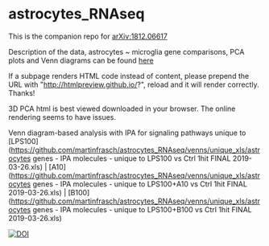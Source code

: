 # astrocytes_RNAseq
This is the companion repo for [arXiv:1812.06617](https://arxiv.org/abs/1812.06617)

Description of the data, astrocytes ~ microglia gene comparisons, PCA plots and Venn diagrams can be found [here]( http://htmlpreview.github.io/?https://github.com/martinfrasch/astrocytes_RNAseq/blob/master/description.html)

If a subpage renders HTML code instead of content, please prepend the URL with "http://htmlpreview.github.io/?", reload and it will render correctly. Thanks!

3D PCA html is best viewed downloaded in your browser. The online rendering seems to have issues.

Venn diagram-based analysis with IPA for signaling pathways unique to [LPS100](https://github.com/martinfrasch/astrocytes_RNAseq/venns/unique_xls/astrocytes genes - IPA molecules - unique to LPS100 vs Ctrl 1hit FINAL 2019-03-26.xls) | [A10](https://github.com/martinfrasch/astrocytes_RNAseq/venns/unique_xls/astrocytes genes - IPA molecules - unique to LPS100+A10 vs Ctrl 1hit FINAL 2019-03-26.xls) | [B100](https://github.com/martinfrasch/astrocytes_RNAseq/venns/unique_xls/astrocytes genes - IPA molecules - unique to LPS100+B100 vs Ctrl 1hit FINAL 2019-03-26.xls)

[![DOI](https://zenodo.org/badge/177515819.svg)](https://zenodo.org/badge/latestdoi/177515819)
